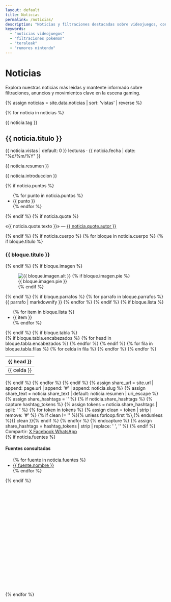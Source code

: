 ```yaml
---
layout: default
title: Noticias
permalink: /noticias/
description: "Noticias y filtraciones destacadas sobre videojuegos, consolas y la comunidad Apollo-es."
keywords:
  - "noticias videojuegos"
  - "filtraciones pokemon"
  - "teraleak"
  - "rumores nintendo"
---
```


<h1>Noticias</h1>
<p>Explora nuestras noticias más leídas y mantente informado sobre filtraciones, anuncios y movimientos clave en la escena gaming.</p>

{% assign noticias = site.data.noticias | sort: 'vistas' | reverse %}
<div class="news-list">
  {% for noticia in noticias %}
  <article id="{{ noticia.slug }}" class="news-card news-card-list">
    <div class="news-card-body">
      <p class="news-tag">{{ noticia.tag }}</p>
      <h2>{{ noticia.titulo }}</h2>
      <p class="news-meta">{{ noticia.vistas | default: 0 }} lecturas · {{ noticia.fecha | date: "%d/%m/%Y" }}</p>
      <p>{{ noticia.resumen }}</p>
      <p>{{ noticia.introduccion }}</p>
      {% if noticia.puntos %}
      <ul class="news-highlights">
        {% for punto in noticia.puntos %}
        <li>{{ punto }}</li>
        {% endfor %}
      </ul>
      {% endif %}
      {% if noticia.quote %}
      <p class="news-quote">«{{ noticia.quote.texto }}» — <a href="{{ noticia.quote.url }}" target="_blank" rel="noopener">{{ noticia.quote.autor }}</a></p>
      {% endif %}
      {% if noticia.cuerpo %}
      {% for bloque in noticia.cuerpo %}
      {% if bloque.titulo %}<h3>{{ bloque.titulo }}</h3>{% endif %}
      {% if bloque.imagen %}
      <figure class="news-figure">
        <img src="{{ bloque.imagen.src }}" alt="{{ bloque.imagen.alt }}">
        {% if bloque.imagen.pie %}<figcaption>{{ bloque.imagen.pie }}</figcaption>{% endif %}
      </figure>
      {% endif %}
      {% if bloque.parrafos %}
        {% for parrafo in bloque.parrafos %}
          {{ parrafo | markdownify }}
        {% endfor %}
      {% endif %}
      {% if bloque.lista %}
      <ul class="news-highlights">
        {% for item in bloque.lista %}
        <li>{{ item }}</li>
        {% endfor %}
      </ul>
      {% endif %}
      {% if bloque.tabla %}
      <div class="news-table-wrapper">
        <table class="news-table">
          {% if bloque.tabla.encabezados %}
          <thead>
            <tr>
              {% for head in bloque.tabla.encabezados %}
              <th>{{ head }}</th>
              {% endfor %}
            </tr>
          </thead>
          {% endif %}
          <tbody>
            {% for fila in bloque.tabla.filas %}
            <tr>
              {% for celda in fila %}
              <td>{{ celda }}</td>
              {% endfor %}
            </tr>
            {% endfor %}
          </tbody>
        </table>
      </div>
      {% endif %}
      {% endfor %}
      {% endif %}
      {% assign share_url = site.url | append: page.url | append: '#' | append: noticia.slug %}
      {% assign share_text = noticia.share_text | default: noticia.resumen | uri_escape %}
      {% assign share_hashtags = '' %}
      {% if noticia.share_hashtags %}
        {% capture hashtag_tokens %}
          {% assign tokens = noticia.share_hashtags | split: ' ' %}
          {% for token in tokens %}
            {% assign clean = token | strip | remove: '#' %}
            {% if clean != '' %}{% unless forloop.first %},{% endunless %}{{ clean }}{% endif %}
          {% endfor %}
        {% endcapture %}
        {% assign share_hashtags = hashtag_tokens | strip | replace: ' ', '' %}
      {% endif %}
      <div class="news-share" data-share data-share-url="{{ share_url }}" data-share-title="{{ noticia.titulo }}" data-share-text="{{ noticia.share_text | default: noticia.resumen }}">
        <span>Compartir:</span>
        <a class="btn share" href="https://twitter.com/intent/tweet?url={{ share_url | uri_escape }}&text={{ share_text }}{% if share_hashtags != '' %}&hashtags={{ share_hashtags | uri_escape }}{% endif %}" target="_blank" rel="noopener" data-platform="x">
          <i class="ti ti-brand-twitter"></i> X
        </a>
        <a class="btn share" href="https://www.facebook.com/sharer/sharer.php?u={{ share_url | uri_escape }}&quote={{ share_text }}" target="_blank" rel="noopener" data-platform="facebook">
          <i class="ti ti-brand-facebook"></i> Facebook
        </a>
        <a class="btn share" href="https://wa.me/?text={{ share_text }}%20{{ share_url | uri_escape }}" target="_blank" rel="noopener" data-platform="whatsapp">
          <i class="ti ti-brand-whatsapp"></i> WhatsApp
        </a>
      </div>
      {% if noticia.fuentes %}
      <div class="news-sources">
        <h4>Fuentes consultadas</h4>
        <ul>
          {% for fuente in noticia.fuentes %}
          <li><a href="{{ fuente.url }}" target="_blank" rel="noopener">{{ fuente.nombre }}</a></li>
          {% endfor %}
        </ul>
      </div>
      {% endif %}
      <div class="news-ads">
        <div class="ad-slot" aria-label="Anuncio 300×250" role="complementary">
          <script async src="https://pagead2.googlesyndication.com/pagead/js/adsbygoogle.js?client=ca-pub-2672781546777359"
                  crossorigin="anonymous"></script>
          <!-- bloque -->
          <ins class="adsbygoogle"
               style="display:inline-block;width:300px;height:250px"
               data-ad-client="ca-pub-2672781546777359"
               data-ad-slot="6352596482"></ins>
          <script>
            (adsbygoogle = window.adsbygoogle || []).push({});
          </script>
        </div>
        <div class="ad-slot ad-slot-wide" aria-label="Anuncio 728×90" role="complementary">
          <script async src="https://pagead2.googlesyndication.com/pagead/js/adsbygoogle.js?client=ca-pub-2672781546777359"
                  crossorigin="anonymous"></script>
          <!-- bloque 2 -->
          <ins class="adsbygoogle"
               style="display:inline-block;width:728px;height:90px"
               data-ad-client="ca-pub-2672781546777359"
               data-ad-slot="7118883249"></ins>
          <script>
            (adsbygoogle = window.adsbygoogle || []).push({});
          </script>
        </div>
      </div>
    </div>
  </article>
  {% endfor %}
</div>

